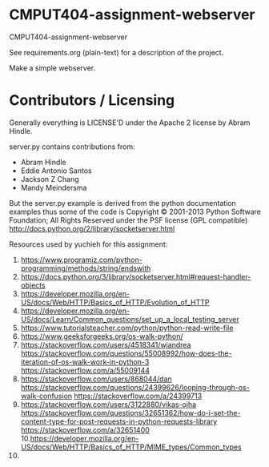 CMPUT404-assignment-webserver
=============================

CMPUT404-assignment-webserver

See requirements.org (plain-text) for a description of the project.

Make a simple webserver.

Contributors / Licensing
========================

Generally everything is LICENSE'D under the Apache 2 license by Abram Hindle.

server.py contains contributions from:

* Abram Hindle
* Eddie Antonio Santos
* Jackson Z Chang
* Mandy Meindersma 

But the server.py example is derived from the python documentation
examples thus some of the code is Copyright © 2001-2013 Python
Software Foundation; All Rights Reserved under the PSF license (GPL
compatible) http://docs.python.org/2/library/socketserver.html

Resources used by yuchieh for this assignment:
1. https://www.programiz.com/python-programming/methods/string/endswith
2. https://docs.python.org/3/library/socketserver.html#request-handler-objects
3. https://developer.mozilla.org/en-US/docs/Web/HTTP/Basics_of_HTTP/Evolution_of_HTTP
4. https://developer.mozilla.org/en-US/docs/Learn/Common_questions/set_up_a_local_testing_server
5. https://www.tutorialsteacher.com/python/python-read-write-file
6. https://www.geeksforgeeks.org/os-walk-python/
7. https://stackoverflow.com/users/4518341/wjandrea
   https://stackoverflow.com/questions/55008992/how-does-the-iteration-of-os-walk-work-in-python-3
   https://stackoverflow.com/a/55009144
8. https://stackoverflow.com/users/868044/dan
   https://stackoverflow.com/questions/24399626/looping-through-os-walk-confusion
   https://stackoverflow.com/a/24399713
9. https://stackoverflow.com/users/3122880/vikas-ojha
   https://stackoverflow.com/questions/32651362/how-do-i-set-the-content-type-for-post-requests-in-python-requests-library
   https://stackoverflow.com/a/32651400
10.https://developer.mozilla.org/en-US/docs/Web/HTTP/Basics_of_HTTP/MIME_types/Common_types
11.
   
